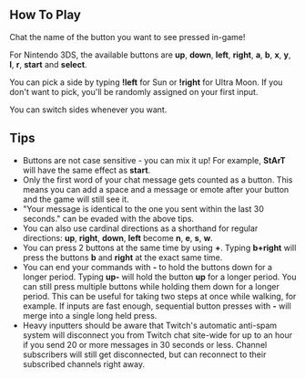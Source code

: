 ## How To Play

Chat the name of the button you want to see pressed in-game!

For Nintendo 3DS, the available buttons are **up**, **down**, **left**, **right**, **a**, **b**, **x**, **y**, **l**, **r**, **start** and **select**.

You can pick a side by typing **!left** for Sun or **!right** for Ultra Moon. If you don't want to pick, you'll be randomly assigned on your first input.

You can switch sides whenever you want.

## Tips
- Buttons are not case sensitive - you can mix it up! For example, **StArT** will have the same effect as **start**.
- Only the first word of your chat message gets counted as a button. This means you can add a space and a message or emote after your button and the game will still see it.
- "Your message is identical to the one you sent within the last 30 seconds." can be evaded with the above tips.
- You can also use cardinal directions as a shorthand for regular directions: **up**, **right**, **down**, **left** become **n**, **e**, **s**, **w**.
- You can press 2 buttons at the same time by using **+**. Typing **b+right** will press the buttons **b** and **right** at the exact same time.
- You can end your commands with **-** to hold the buttons down for a longer period. Typing **up-** will hold the button **up** for a longer period. You can still press multiple buttons while holding them down for a longer period. This can be useful for taking two steps at once while walking, for example. If inputs are fast enough, sequential button presses with **-** will merge into a single long held press.
- Heavy inputters should be aware that Twitch's automatic anti-spam system will disconnect you from Twitch chat site-wide for up to an hour if you send 20 or more messages in 30 seconds or less. Channel subscribers will still get disconnected, but can reconnect to their subscribed channels right away.
